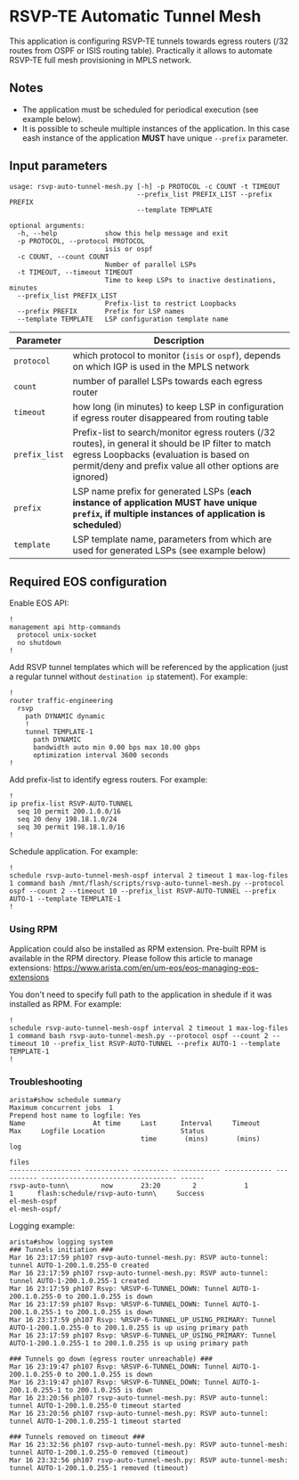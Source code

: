 # RSVP-TE Automatic Tunnel Mesh
This application is configuring RSVP-TE tunnels towards egress routers (/32 routes from OSPF or ISIS routing table). Practically it allows to automate RSVP-TE full mesh provisioning in MPLS network.

## Notes
- The application must be scheduled for periodical execution (see example below).
- It is possible to scheule multiple instances of the application. In this case eash instance of the application **MUST** have unique `--prefix` parameter.

## Input parameters
```
usage: rsvp-auto-tunnel-mesh.py [-h] -p PROTOCOL -c COUNT -t TIMEOUT
                                --prefix_list PREFIX_LIST --prefix PREFIX
                                --template TEMPLATE

optional arguments:
  -h, --help            show this help message and exit
  -p PROTOCOL, --protocol PROTOCOL
                        isis or ospf
  -c COUNT, --count COUNT
                        Number of parallel LSPs
  -t TIMEOUT, --timeout TIMEOUT
                        Time to keep LSPs to inactive destinations, minutes
  --prefix_list PREFIX_LIST
                        Prefix-list to restrict Loopbacks                        
  --prefix PREFIX       Prefix for LSP names
  --template TEMPLATE   LSP configuration template name
```
| Parameter | Description |
| ------ | ------ |
| `protocol` | which protocol to monitor (`isis` or `ospf`), depends on which IGP is used in the MPLS network |
| `count` | number of parallel LSPs towards each egress router |
| `timeout` | how long (in minutes) to keep LSP in configuration if egress router disappeared from routing table |
| `prefix_list` | Prefix-list to search/monitor egress routers (/32 routes), in general it should be IP filter to match egress Loopbacks (evaluation is based on permit/deny and prefix value all other options are ignored) |
| `prefix` | LSP name prefix for generated LSPs (**each instance of application MUST have unique `prefix`, if multiple instances of application is scheduled**) |
| `template` | LSP template name, parameters from which are used for generated LSPs (see example below) |

## Required EOS configuration
Enable EOS API:
```
!
management api http-commands
  protocol unix-socket
  no shutdown
!
```

Add RSVP tunnel templates which will be referenced by the application (just a regular tunnel without `destination ip` statement). For example:
```
!
router traffic-engineering
  rsvp
    path DYNAMIC dynamic
    !
    tunnel TEMPLATE-1
      path DYNAMIC
      bandwidth auto min 0.00 bps max 10.00 gbps
      optimization interval 3600 seconds
!
```

Add prefix-list to identify egress routers. For example:
```
!
ip prefix-list RSVP-AUTO-TUNNEL
  seq 10 permit 200.1.0.0/16
  seq 20 deny 198.18.1.0/24
  seq 30 permit 198.18.1.0/16
!
```

Schedule application. For example:
```
!
schedule rsvp-auto-tunnel-mesh-ospf interval 2 timeout 1 max-log-files 1 command bash /mnt/flash/scripts/rsvp-auto-tunnel-mesh.py --protocol ospf --count 2 --timeout 10 --prefix_list RSVP-AUTO-TUNNEL --prefix AUTO-1 --template TEMPLATE-1
!
```

### Using RPM
Application could also be installed as RPM extension. Pre-built RPM is available in the RPM directory. Please follow this article to manage extensions:
https://www.arista.com/en/um-eos/eos-managing-eos-extensions

You don't need to specify full path to the application in shedule if it was installed as RPM. For example:
```
!
schedule rsvp-auto-tunnel-mesh-ospf interval 2 timeout 1 max-log-files 1 command bash rsvp-auto-tunnel-mesh.py --protocol ospf --count 2 --timeout 10 --prefix_list RSVP-AUTO-TUNNEL --prefix AUTO-1 --template TEMPLATE-1
!
```

### Troubleshooting
```
arista#show schedule summary
Maximum concurrent jobs  1
Prepend host name to logfile: Yes
Name                 At time     Last      Interval     Timeout       Max     Logfile Location                   Status
                                 time       (mins)       (mins)       log
                                                                     files
------------------ ----------- --------- ------------ ------------ ---------- ---------------------------------- ------
rsvp-auto-tunn\        now       23:20        2            1           1      flash:schedule/rsvp-auto-tunn\     Success
el-mesh-ospf                                                                  el-mesh-ospf/
```

Logging example:
```
arista#show logging system
### Tunnels initiation ###
Mar 16 23:17:59 ph107 rsvp-auto-tunnel-mesh.py: RSVP auto-tunnel: tunnel AUTO-1-200.1.0.255-0 created
Mar 16 23:17:59 ph107 rsvp-auto-tunnel-mesh.py: RSVP auto-tunnel: tunnel AUTO-1-200.1.0.255-1 created
Mar 16 23:17:59 ph107 Rsvp: %RSVP-6-TUNNEL_DOWN: Tunnel AUTO-1-200.1.0.255-0 to 200.1.0.255 is down
Mar 16 23:17:59 ph107 Rsvp: %RSVP-6-TUNNEL_DOWN: Tunnel AUTO-1-200.1.0.255-1 to 200.1.0.255 is down
Mar 16 23:17:59 ph107 Rsvp: %RSVP-6-TUNNEL_UP_USING_PRIMARY: Tunnel AUTO-1-200.1.0.255-0 to 200.1.0.255 is up using primary path
Mar 16 23:17:59 ph107 Rsvp: %RSVP-6-TUNNEL_UP_USING_PRIMARY: Tunnel AUTO-1-200.1.0.255-1 to 200.1.0.255 is up using primary path

### Tunnels go down (egress router unreachable) ###
Mar 16 23:19:47 ph107 Rsvp: %RSVP-6-TUNNEL_DOWN: Tunnel AUTO-1-200.1.0.255-0 to 200.1.0.255 is down
Mar 16 23:19:47 ph107 Rsvp: %RSVP-6-TUNNEL_DOWN: Tunnel AUTO-1-200.1.0.255-1 to 200.1.0.255 is down
Mar 16 23:20:56 ph107 rsvp-auto-tunnel-mesh.py: RSVP auto-tunnel: tunnel AUTO-1-200.1.0.255-0 timeout started
Mar 16 23:20:56 ph107 rsvp-auto-tunnel-mesh.py: RSVP auto-tunnel: tunnel AUTO-1-200.1.0.255-1 timeout started

### Tunnels removed on timeout ###
Mar 16 23:32:56 ph107 rsvp-auto-tunnel-mesh.py: RSVP auto-tunnel-mesh: tunnel AUTO-1-200.1.0.255-0 removed (timeout)
Mar 16 23:32:56 ph107 rsvp-auto-tunnel-mesh.py: RSVP auto-tunnel-mesh: tunnel AUTO-1-200.1.0.255-1 removed (timeout)
```
